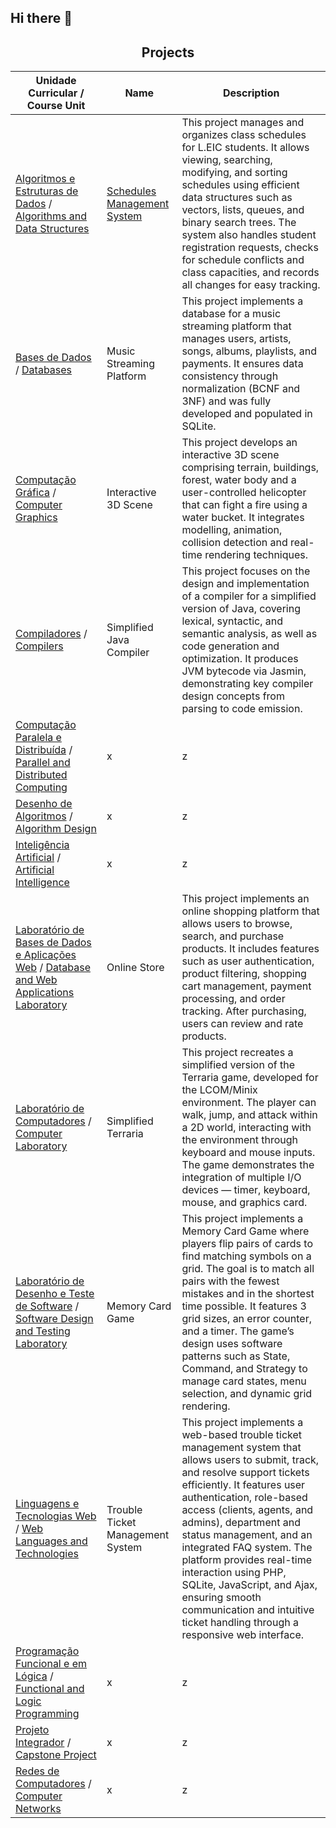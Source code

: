 ## Hi there 👋

<h2 align = "center" >Projects</h2>
<p align = "center">

| Unidade Curricular / Course Unit   | Name      | Description                                                                                                                                                   |
|------------------------------------|-----------|---------------------------------------------------------------------------------------------------------------------------------------------------------------|
| [Algoritmos e Estruturas de Dados](https://sigarra.up.pt/feup/pt/UCURR_GERAL.FICHA_UC_VIEW?pv_ocorrencia_id=520316) / [Algorithms and Data Structures](https://sigarra.up.pt/feup/en/UCURR_GERAL.FICHA_UC_VIEW?pv_ocorrencia_id=520316)| [Schedules Management System](https://github.com/phpc99/aed-project) | This project manages and organizes class schedules for L.EIC students. It allows viewing, searching, modifying, and sorting schedules using efficient data structures such as vectors, lists, queues, and binary search trees. The system also handles student registration requests, checks for schedule conflicts and class capacities, and records all changes for easy tracking. |
| [Bases de Dados](https://sigarra.up.pt/feup/pt/UCURR_GERAL.FICHA_UC_VIEW?pv_ocorrencia_id=541877) / [Databases](https://sigarra.up.pt/feup/en/UCURR_GERAL.FICHA_UC_VIEW?pv_ocorrencia_id=541877)| Music Streaming Platform | This project implements a database for a music streaming platform that manages users, artists, songs, albums, playlists, and payments. It ensures data consistency through normalization (BCNF and 3NF) and was fully developed and populated in SQLite. |
| [Computação Gráfica](https://sigarra.up.pt/feup/pt/UCURR_GERAL.FICHA_UC_VIEW?pv_ocorrencia_id=541892) / [Computer Graphics](https://sigarra.up.pt/feup/en/UCURR_GERAL.FICHA_UC_VIEW?pv_ocorrencia_id=541892)| Interactive 3D Scene | This project develops an interactive 3D scene comprising terrain, buildings, forest, water body and a user-controlled helicopter that can fight a fire using a water bucket. It integrates modelling, animation, collision detection and real-time rendering techniques. |
| [Compiladores](https://sigarra.up.pt/feup/pt/UCURR_GERAL.FICHA_UC_VIEW?pv_ocorrencia_id=541891) / [Compilers](https://sigarra.up.pt/feup/en/UCURR_GERAL.FICHA_UC_VIEW?pv_ocorrencia_id=541891)| Simplified Java Compiler | This project focuses on the design and implementation of a compiler for a simplified version of Java, covering lexical, syntactic, and semantic analysis, as well as code generation and optimization. It produces JVM bytecode via Jasmin, demonstrating key compiler design concepts from parsing to code emission. |
| [Computação Paralela e Distribuída](https://sigarra.up.pt/feup/pt/UCURR_GERAL.FICHA_UC_VIEW?pv_ocorrencia_id=541893) / [Parallel and Distributed Computing](https://sigarra.up.pt/feup/en/UCURR_GERAL.FICHA_UC_VIEW?pv_ocorrencia_id=541893)| x | z |
| [Desenho de Algoritmos](https://sigarra.up.pt/feup/pt/UCURR_GERAL.FICHA_UC_VIEW?pv_ocorrencia_id=520321) / [Algorithm Design](https://sigarra.up.pt/feup/en/UCURR_GERAL.FICHA_UC_VIEW?pv_ocorrencia_id=520321)| x | z |
| [Inteligência Artificial](https://sigarra.up.pt/feup/pt/UCURR_GERAL.FICHA_UC_VIEW?pv_ocorrencia_id=520334) / [Artificial Intelligence](https://sigarra.up.pt/feup/en/UCURR_GERAL.FICHA_UC_VIEW?pv_ocorrencia_id=520334)| x | z |
| [Laboratório de Bases de Dados e Aplicações Web](https://sigarra.up.pt/feup/pt/UCURR_GERAL.FICHA_UC_VIEW?pv_ocorrencia_id=541888) / [Database and Web Applications Laboratory](https://sigarra.up.pt/feup/en/UCURR_GERAL.FICHA_UC_VIEW?pv_ocorrencia_id=541888)| Online Store | This project implements an online shopping platform that allows users to browse, search, and purchase products. It includes features such as user authentication, product filtering, shopping cart management, payment processing, and order tracking. After purchasing, users can review and rate products. |
| [Laboratório de Computadores](https://sigarra.up.pt/feup/pt/UCURR_GERAL.FICHA_UC_VIEW?pv_ocorrencia_id=541883) / [Computer Laboratory](https://sigarra.up.pt/feup/en/UCURR_GERAL.FICHA_UC_VIEW?pv_ocorrencia_id=541883)| Simplified Terraria | This project recreates a simplified version of the Terraria game, developed for the LCOM/Minix environment. The player can walk, jump, and attack within a 2D world, interacting with the environment through keyboard and mouse inputs. The game demonstrates the integration of multiple I/O devices — timer, keyboard, mouse, and graphics card. |
| [Laboratório de Desenho e Teste de Software](https://sigarra.up.pt/feup/pt/UCURR_GERAL.FICHA_UC_VIEW?pv_ocorrencia_id=541879) / [Software Design and Testing Laboratory](https://sigarra.up.pt/feup/en/UCURR_GERAL.FICHA_UC_VIEW?pv_ocorrencia_id=541879)| Memory Card Game | This project implements a Memory Card Game where players flip pairs of cards to find matching symbols on a grid. The goal is to match all pairs with the fewest mistakes and in the shortest time possible. It features 3 grid sizes, an error counter, and a timer. The game’s design uses software patterns such as State, Command, and Strategy to manage card states, menu selection, and dynamic grid rendering. |
| [Linguagens e Tecnologias Web](https://sigarra.up.pt/feup/pt/UCURR_GERAL.FICHA_UC_VIEW?pv_ocorrencia_id=501681) / [Web Languages and Technologies](https://sigarra.up.pt/feup/en/UCURR_GERAL.FICHA_UC_VIEW?pv_ocorrencia_id=501681)| Trouble Ticket Management System | This project implements a web-based trouble ticket management system that allows users to submit, track, and resolve support tickets efficiently. It features user authentication, role-based access (clients, agents, and admins), department and status management, and an integrated FAQ system. The platform provides real-time interaction using PHP, SQLite, JavaScript, and Ajax, ensuring smooth communication and intuitive ticket handling through a responsive web interface. |
| [Programação Funcional e em Lógica](https://sigarra.up.pt/feup/pt/UCURR_GERAL.FICHA_UC_VIEW?pv_ocorrencia_id=541889) / [Functional and Logic Programming](https://sigarra.up.pt/feup/en/UCURR_GERAL.FICHA_UC_VIEW?pv_ocorrencia_id=541889)| x | z |
| [Projeto Integrador](https://sigarra.up.pt/feup/pt/UCURR_GERAL.FICHA_UC_VIEW?pv_ocorrencia_id=541895) / [Capstone Project](https://sigarra.up.pt/feup/en/UCURR_GERAL.FICHA_UC_VIEW?pv_ocorrencia_id=541895)| x | z |
| [Redes de Computadores](https://sigarra.up.pt/feup/pt/UCURR_GERAL.FICHA_UC_VIEW?pv_ocorrencia_id=541890) / [Computer Networks](https://sigarra.up.pt/feup/en/UCURR_GERAL.FICHA_UC_VIEW?pv_ocorrencia_id=541890)| x | z |
